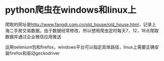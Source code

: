 # python爬虫在windows和linux上

爬取的网址是<http://www.fangdi.com.cn/old_house/old_house.html>，记录上海二手房交易数据。由于数据经常修改，所以想用爬虫定时每天7，12，18点爬取数据并通过企业微信应用推送

运用selenium包和firefox，windows平台可以指定具体路径，linux上需要正确安装firefox和驱动geckodriver
